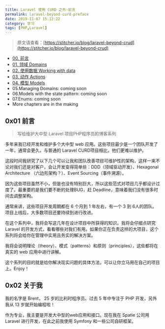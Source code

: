 ```yaml
---
title: Laravel 使用 CURD 之外-前言
permalink: laravel-beyond-curd-preface
date: 2019-11-07 15:12:22
category: 学习
tags: [PHP,Laravel]
---
```


> 原文请查看：[https://stitcher.io/blog/laravel-beyond-crud](https://stitcher.io/blog/laravel-beyond-crud)

- [00. 前言](https://iwenson.com/laravel-beyond-curd-preface)
- [01. 领域 Domains](https://iwenson.com/laravel-beyond-curd-domains)
- [02. 使用数据 Working with data](https://iwenson.com/laravel-beyond-curd-working-with-data/)
- [03. 动作 Actions](https://iwenson.com/laravel-beyond-curd-actions/) 
- [04. 模型 Models](https://iwenson.com/laravel-beyond-curd-models/)
- 05.Managing Domains: coming soon
- 06.Models with the state pattern: coming soon
- 07.Enums: coming soon
- More chapters are in the making

## 0x01 前言

>  写给维护大中型 Laravel 项目PHP程序员的博客系列

多年来我已经开发和维护多个大中型 web 应用。这些项目最少是一个团队开发了一年，通常会更久。与普通的 Laravel CURD项目相比，他们更难以维护。

这段时间我研究了以下几个可以让我和团队改善项目可维护性的架构，这样一来不论对我们还是对客户，会让开发变得简单些：DDD（领域驱动开发）、Hexagonal Architecture （六边形架构？）、Event Sourcing（事件溯源）。

因为这些项目虽然不小，但是也没有特别巨大，所以这些范式对项目几乎都设计过度了。最重要的是我们要不断的处理BUG，赶 Deadline，意味着我们没有很多时间去调整架构。

通常来讲，这些项目开发周期都在 6 个月到 1 年左右，有一个 3 到 6人的团队。 项目上线后，大多数项目还要持续到进行改进。

在这个系列中，我将会写这几年在设计项目中所获得的知识。我将会仔细点研究 Laravel 的开发方式，看看哪些对我们有用。如果你正在负责这样的大项目，这个系列将会给你在管理中实用且务实的解决方案。

我将会说明理论（theory）、模式（patterns）和原则（principles），这些都将在真实的 web 应用中进行讲解。

这个系列的目的就是给你解决现实问题的具体方法，可以让你立马用在自己的项目上。Enjoy！

## 0x02 关于我

我的名字是 Brent， 25 岁的比利时程序员。过去 5 年中专注于 PHP 开发，另外我从 13 岁就开始编程啦！

作为专业，我主要是开发大中型的web应用和接口。现在我在 Spatie 公司用 Laravel 进行开发，在此之前我使用 Symfony 和一些公司自研框架。